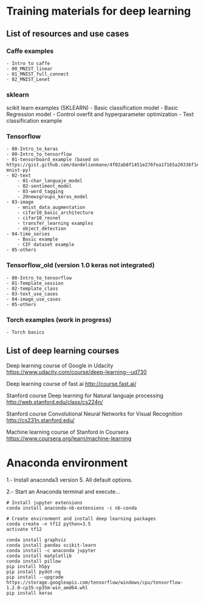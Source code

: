 # Training materials for deep learning

## List of resources and use cases

### Caffe examples
    - Intro to caffe
    - 00_MNIST_linear
    - 01_MNIST_full_connect
    - 02_MNIST_Lenet

### sklearn
scikit learn examples (SKLEARN)
    - Basic classification model
    - Basic Regression model
    - Control overfit and hyperparameter optimization
    - Text classification example

### Tensorflow
    - 00-Intro_to_keras
    - 00-Intro_to_tensorflow
    - 01-tensorboard_example (based on https://gist.github.com/dandelionmane/4f02ab8f1451e276fea1f165a20336f1#file-mnist-py)
    - 02-text
        - 01-char_languaje_model
        - 02-sentiment_model
        - 03-word_tagging
        - 20newsgroups_keras_model
    - 03-image
        - mnist_data_augmentation
        - cifar10_basic_architecture
        - cifar10_resnet
        - transfer_learning examples
        - object_detection
    - 04-time_series
        - Basic example
        - CIF dataset example
    - 05-others


### Tensorflow_old (version 1.0 keras not integrated)
    - 00-Intro_to_tensorflow
    - 01-Template_session
    - 02-template_class
    - 03-text_use_cases
    - 04-image_use_cases
    - 05-others


### Torch examples (work in progress)
    - Torch basics 




## List of deep learning courses

Deep learning course of Google in Udacity
    https://www.udacity.com/course/deep-learning--ud730

Deep learning course of fast.ai
    http://course.fast.ai/

Stanford course Deep learning for Natural languaje processing
    http://web.stanford.edu/class/cs224n/

Stanford course Convolutional Neural Networks for Visual Recognition
    http://cs231n.stanford.edu/

Machine learning course of Stanford in Coursera 
    https://www.coursera.org/learn/machine-learning



# Anaconda environment

1.- Install anaconda3 version 5. All default options.

2.- Start an Anaconda terminal and execute...

```
# Install jupyter extensions 
conda install anaconda-nb-extensions -c nb-conda
```


```
# Create environment and install deep learning packages
conda create -n tf12 python=3.5
activate tf12

conda install graphviz
conda install pandas scikit-learn
conda install -c anaconda jupyter 
conda install matplotlib
conda install pillow 
pip install h5py
pip install pydot-ng
pip install --upgrade https://storage.googleapis.com/tensorflow/windows/cpu/tensorflow-1.2.0-cp35-cp35m-win_amd64.whl
pip install keras
```

